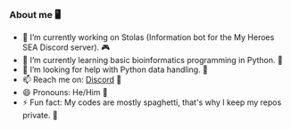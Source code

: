 ### About me 🖥️

- 🔭 I’m currently working on Stolas (Information bot for the My Heroes SEA Discord server). 🎮
- 🌱 I’m currently learning basic bioinformatics programming in Python. 🐍
- 🤔 I’m looking for help with Python data handling. 📅
- 📫 Reach me on: [Discord](https://discordapp.com/users/491889727176441856) 📡
- 😄 Pronouns: He/Him 👻
- ⚡ Fun fact: My codes are mostly spaghetti, that's why I keep my repos private. 🍝
